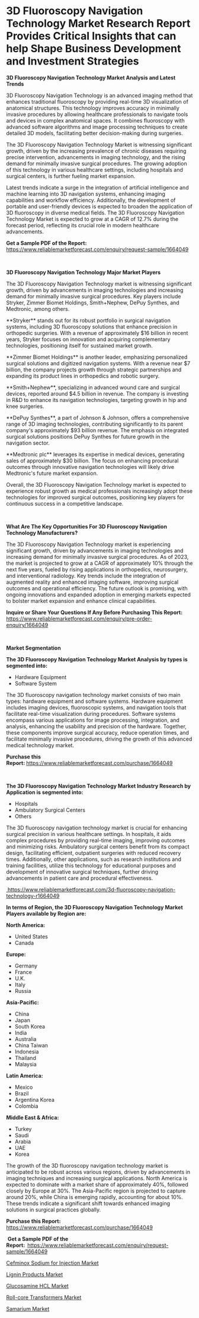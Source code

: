 <p><h1>3D Fluoroscopy Navigation Technology Market Research Report Provides Critical Insights that can help Shape Business Development and Investment Strategies</h1></p><p><strong>3D Fluoroscopy Navigation Technology Market Analysis and Latest Trends</strong></p>
<p><p>3D Fluoroscopy Navigation Technology is an advanced imaging method that enhances traditional fluoroscopy by providing real-time 3D visualization of anatomical structures. This technology improves accuracy in minimally invasive procedures by allowing healthcare professionals to navigate tools and devices in complex anatomical spaces. It combines fluoroscopy with advanced software algorithms and image processing techniques to create detailed 3D models, facilitating better decision-making during surgeries.</p><p>The 3D Fluoroscopy Navigation Technology Market is witnessing significant growth, driven by the increasing prevalence of chronic diseases requiring precise intervention, advancements in imaging technology, and the rising demand for minimally invasive surgical procedures. The growing adoption of this technology in various healthcare settings, including hospitals and surgical centers, is further fueling market expansion. </p><p>Latest trends indicate a surge in the integration of artificial intelligence and machine learning into 3D navigation systems, enhancing imaging capabilities and workflow efficiency. Additionally, the development of portable and user-friendly devices is expected to broaden the application of 3D fluoroscopy in diverse medical fields. The 3D Fluoroscopy Navigation Technology Market is expected to grow at a CAGR of 12.7% during the forecast period, reflecting its crucial role in modern healthcare advancements.</p></p>
<p><strong>Get a Sample PDF of the Report:&nbsp;</strong> <a href="https://www.reliablemarketforecast.com/enquiry/request-sample/1664049?utm_campaign=1097&utm_medium=2&utm_source=Github&utm_content=ia&utm_term=09122024&utm_id=3d-fluoroscopy-navigation-technology">https://www.reliablemarketforecast.com/enquiry/request-sample/1664049</a></p>
<p>&nbsp;</p>
<p><strong>3D Fluoroscopy Navigation Technology Major Market Players</strong></p>
<p><p>The 3D Fluoroscopy Navigation Technology market is witnessing significant growth, driven by advancements in imaging technologies and increasing demand for minimally invasive surgical procedures. Key players include Stryker, Zimmer Biomet Holdings, Smith+Nephew, DePuy Synthes, and Medtronic, among others.</p><p>**Stryker** stands out for its robust portfolio in surgical navigation systems, including 3D fluoroscopy solutions that enhance precision in orthopedic surgeries. With a revenue of approximately $16 billion in recent years, Stryker focuses on innovation and acquiring complementary technologies, positioning itself for sustained market growth.</p><p>**Zimmer Biomet Holdings** is another leader, emphasizing personalized surgical solutions and digitized navigation systems. With a revenue near $7 billion, the company projects growth through strategic partnerships and expanding its product lines in orthopedics and robotic surgery.</p><p>**Smith+Nephew**, specializing in advanced wound care and surgical devices, reported around $4.5 billion in revenue. The company is investing in R&D to enhance its navigation technologies, targeting growth in hip and knee surgeries.</p><p>**DePuy Synthes**, a part of Johnson & Johnson, offers a comprehensive range of 3D imaging technologies, contributing significantly to its parent company's approximately $93 billion revenue. The emphasis on integrated surgical solutions positions DePuy Synthes for future growth in the navigation sector.</p><p>**Medtronic plc** leverages its expertise in medical devices, generating sales of approximately $30 billion. The focus on enhancing procedural outcomes through innovative navigation technologies will likely drive Medtronic's future market expansion.</p><p>Overall, the 3D Fluoroscopy Navigation Technology market is expected to experience robust growth as medical professionals increasingly adopt these technologies for improved surgical outcomes, positioning key players for continuous success in a competitive landscape.</p></p>
<p>&nbsp;</p>
<p><strong>What Are The Key Opportunities For 3D Fluoroscopy Navigation Technology Manufacturers?</strong></p>
<p><p>The 3D Fluoroscopy Navigation Technology market is experiencing significant growth, driven by advancements in imaging technologies and increasing demand for minimally invasive surgical procedures. As of 2023, the market is projected to grow at a CAGR of approximately 10% through the next five years, fueled by rising applications in orthopedics, neurosurgery, and interventional radiology. Key trends include the integration of augmented reality and enhanced imaging software, improving surgical outcomes and operational efficiency. The future outlook is promising, with ongoing innovations and expanded adoption in emerging markets expected to bolster market expansion and enhance clinical capabilities.</p></p>
<p><strong>Inquire or Share Your Questions If Any Before Purchasing This Report:</strong> <a href="https://www.reliablemarketforecast.com/enquiry/pre-order-enquiry/1664049?utm_campaign=1097&utm_medium=2&utm_source=Github&utm_content=ia&utm_term=09122024&utm_id=3d-fluoroscopy-navigation-technology">https://www.reliablemarketforecast.com/enquiry/pre-order-enquiry/1664049</a></p>
<p>&nbsp;</p>
<p><strong>Market Segmentation</strong></p>
<p><strong>The 3D Fluoroscopy Navigation Technology Market Analysis by types is segmented into:</strong></p>
<p><ul><li>Hardware Equipment</li><li>Software System</li></ul></p>
<p><p>The 3D fluoroscopy navigation technology market consists of two main types: hardware equipment and software systems. Hardware equipment includes imaging devices, fluoroscopic systems, and navigation tools that facilitate real-time visualization during procedures. Software systems encompass various applications for image processing, integration, and analysis, enhancing the usability and precision of the hardware. Together, these components improve surgical accuracy, reduce operation times, and facilitate minimally invasive procedures, driving the growth of this advanced medical technology market.</p></p>
<p><strong>Purchase this Report:&nbsp;</strong><a href="https://www.reliablemarketforecast.com/purchase/1664049?utm_campaign=1097&utm_medium=2&utm_source=Github&utm_content=ia&utm_term=09122024&utm_id=3d-fluoroscopy-navigation-technology">https://www.reliablemarketforecast.com/purchase/1664049</a></p>
<p>&nbsp;</p>
<p><strong>The 3D Fluoroscopy Navigation Technology Market Industry Research by Application is segmented into:</strong></p>
<p><ul><li>Hospitals</li><li>Ambulatory Surgical Centers</li><li>Others</li></ul></p>
<p><p>The 3D fluoroscopy navigation technology market is crucial for enhancing surgical precision in various healthcare settings. In hospitals, it aids complex procedures by providing real-time imaging, improving outcomes and minimizing risks. Ambulatory surgical centers benefit from its compact design, facilitating efficient, outpatient surgeries with reduced recovery times. Additionally, other applications, such as research institutions and training facilities, utilize this technology for educational purposes and development of innovative surgical techniques, further driving advancements in patient care and procedural effectiveness.</p></p>
<p><a href="https://www.reliablemarketforecast.com/3d-fluoroscopy-navigation-technology-r1664049?utm_campaign=1097&utm_medium=2&utm_source=Github&utm_content=ia&utm_term=09122024&utm_id=3d-fluoroscopy-navigation-technology">&nbsp;https://www.reliablemarketforecast.com/3d-fluoroscopy-navigation-technology-r1664049</a></p>
<p><strong>In terms of Region, the 3D Fluoroscopy Navigation Technology Market Players available by Region are:</strong></p>
<p>
    <p> <strong> North America: </strong>
        <ul>
            <li>United States</li>
            <li>Canada</li>
        </ul>
        </p> 
    <p> <strong> Europe: </strong>
        <ul>
            <li>Germany</li>
            <li>France</li>
            <li>U.K.</li>
            <li>Italy</li>
            <li>Russia</li>
        </ul>
        </p> 
    <p> <strong> Asia-Pacific: </strong>
        <ul>
            <li>China</li>
            <li>Japan</li>
            <li>South Korea</li>
            <li>India</li>
            <li>Australia</li>
            <li>China Taiwan</li>
            <li>Indonesia</li>
            <li>Thailand</li>
            <li>Malaysia</li>
        </ul>
        </p> 
    <p> <strong> Latin America: </strong>
        <ul>
            <li>Mexico</li>
            <li>Brazil</li>
            <li>Argentina Korea</li>
            <li>Colombia</li>
        </ul>
        </p> 
    <p> <strong> Middle East & Africa: </strong>
        <ul>
            <li>Turkey</li>
            <li>Saudi</li>
            <li>Arabia</li>
            <li>UAE</li>
            <li>Korea</li>
        </ul>
    </p>
    </p>
<p><p>The growth of the 3D fluoroscopy navigation technology market is anticipated to be robust across various regions, driven by advancements in imaging techniques and increasing surgical applications. North America is expected to dominate with a market share of approximately 40%, followed closely by Europe at 30%. The Asia-Pacific region is projected to capture around 20%, while China is emerging rapidly, accounting for about 10%. These trends indicate a significant shift towards enhanced imaging solutions in surgical practices globally.</p></p>
<p><strong>Purchase this Report: </strong><a href="https://www.reliablemarketforecast.com/purchase/1664049?utm_campaign=1097&utm_medium=2&utm_source=Github&utm_content=ia&utm_term=09122024&utm_id=3d-fluoroscopy-navigation-technology">https://www.reliablemarketforecast.com/purchase/1664049</a></p>
<p>&nbsp;<strong>Get a Sample PDF of the Report:&nbsp;&nbsp;</strong><a href="https://www.reliablemarketforecast.com/enquiry/request-sample/1664049?utm_campaign=1097&utm_medium=2&utm_source=Github&utm_content=ia&utm_term=09122024&utm_id=3d-fluoroscopy-navigation-technology">https://www.reliablemarketforecast.com/enquiry/request-sample/1664049</a></p>
<p><strong></strong></p>
<p><p><a href="https://github.com/ryanbell8967/Market-Research-Report-List-1/blob/main/cefminox-sodium-for-injection-market.md?utm_campaign=1097&utm_medium=2&utm_source=Github&utm_content=ia&utm_term=09122024&utm_id=3d-fluoroscopy-navigation-technology">Cefminox Sodium for Injection Market</a></p><p><a href="https://www.linkedin.com/pulse/lignin-products-market-size-2024-2031-cagr-133-focus-growth-hibxc?utm_campaign=1097&utm_medium=2&utm_source=Github&utm_content=ia&utm_term=09122024&utm_id=3d-fluoroscopy-navigation-technology">Lignin Products Market</a></p><p><a href="https://www.linkedin.com/pulse/glucosamine-hcl-market-sizeshare-recent-development-sales-pricesforecasted-pf0uc?utm_campaign=1097&utm_medium=2&utm_source=Github&utm_content=ia&utm_term=09122024&utm_id=3d-fluoroscopy-navigation-technology">Glucosamine HCL Market</a></p><p><a href="https://github.com/yoshih12/Market-Research-Report-List-4/blob/main/roll-core-transformers-market.md?utm_campaign=1097&utm_medium=2&utm_source=Github&utm_content=ia&utm_term=09122024&utm_id=3d-fluoroscopy-navigation-technology">Roll-core Transformers Market</a></p><p><a href="https://www.linkedin.com/pulse/overview-samariummarket-industryshowing-growth-rate-134-between-kzlpc?utm_campaign=1097&utm_medium=2&utm_source=Github&utm_content=ia&utm_term=09122024&utm_id=3d-fluoroscopy-navigation-technology">Samarium Market</a></p></p>